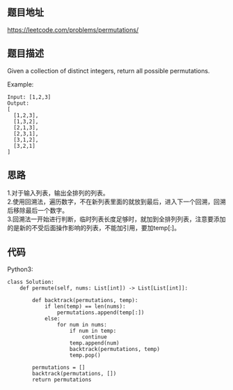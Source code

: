 ## 题目地址
https://leetcode.com/problems/permutations/

## 题目描述
Given a collection of distinct integers, return all possible permutations.

Example:
```
Input: [1,2,3]
Output:
[
  [1,2,3],
  [1,3,2],
  [2,1,3],
  [2,3,1],
  [3,1,2],
  [3,2,1]
]
```

## 思路
1.对于输入列表，输出全排列的列表。  
2.使用回溯法，遍历数字，不在新列表里面的就放到最后，进入下一个回溯，回溯后移除最后一个数字。  
3.回溯法一开始进行判断，临时列表长度足够时，就加到全排列列表，注意要添加的是新的不受后面操作影响的列表，不能加引用，要加temp[:]。

## 代码
Python3:
```
class Solution:
    def permute(self, nums: List[int]) -> List[List[int]]:

        def backtrack(permutations, temp):
            if len(temp) == len(nums):
                permutations.append(temp[:])
            else:
                for num in nums:
                    if num in temp:
                        continue
                    temp.append(num)
                    backtrack(permutations, temp)
                    temp.pop()

        permutations = []
        backtrack(permutations, [])
        return permutations
```
